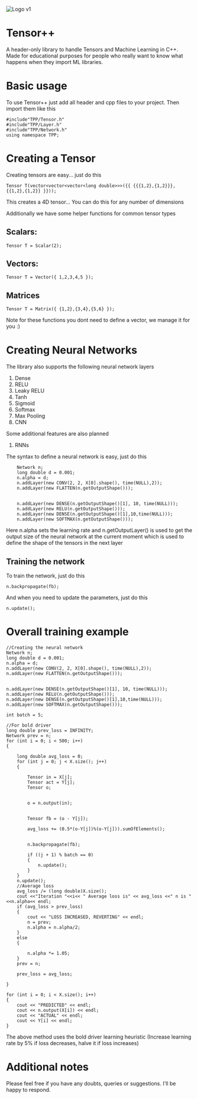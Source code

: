 ![Logo v1](https://github.com/user-attachments/assets/392e5189-151d-4c8a-be3c-b3bca2bd19da)

# Tensor++
A header-only library to handle Tensors and Machine Learning in C++. Made for educational purposes for people who really want to know what happens when they import ML libraries. 


# Basic usage
To use Tensor++ just add all header and cpp files to your project. Then import them like this
```
#include"TPP/Tensor.h"
#include"TPP/Layer.h"
#include"TPP/Network.h"
using namespace TPP;
```

# Creating a Tensor
Creating tensors are easy... just do this
```
Tensor T(vector<vector<vector<long double>>>({{ {{{1,2},{1,2}}},{{1,2},{1,2}} }}));

```
This creates a 4D tensor... You can do this for any number of dimensions

Additionally we have some helper functions for common tensor types
## Scalars:
```
Tensor T = Scalar(2);
```

## Vectors:
```
Tensor T = Vector({ 1,2,3,4,5 });
```

## Matrices
```
Tensor T = Matrix({ {1,2},{3,4},{5,6} });
```

Note for these functions you dont need to define a vector, we manage it for you :)


# Creating Neural Networks
The library also supports the following neural network layers
1) Dense
2) RELU
3) Leaky RELU
4) Tanh
5) Sigmoid
6) Softmax
7) Max Pooling
8) CNN

Some additional features are also planned
1) RNNs


The syntax to define a neural network is easy, just do this
```
	Network n;
	long double d = 0.001;
	n.alpha = d;
	n.addLayer(new CONV(2, 2, X[0].shape(), time(NULL),2));
	n.addLayer(new FLATTEN(n.getOutputShape()));
	
	
	n.addLayer(new DENSE(n.getOutputShape()[1], 10, time(NULL)));
	n.addLayer(new RELU(n.getOutputShape()));
	n.addLayer(new DENSE(n.getOutputShape()[1],10,time(NULL)));
	n.addLayer(new SOFTMAX(n.getOutputShape()));
```

Here n.alpha sets the learning rate and n.getOutputLayer() is used to get the output size of the neural network at the current moment which is used to define the shape of the tensors in the next layer

## Training the network
To train the network, just do this

```
n.backpropagate(fb);
```

And when you need to update the parameters, just do this
```
n.update();
```

# Overall training example
```
//Creating the neural network
Network n;
long double d = 0.001;
n.alpha = d;
n.addLayer(new CONV(2, 2, X[0].shape(), time(NULL),2));
n.addLayer(new FLATTEN(n.getOutputShape()));


n.addLayer(new DENSE(n.getOutputShape()[1], 10, time(NULL)));
n.addLayer(new RELU(n.getOutputShape()));
n.addLayer(new DENSE(n.getOutputShape()[1],10,time(NULL)));
n.addLayer(new SOFTMAX(n.getOutputShape()));

int batch = 5;

//For bold driver
long double prev_loss = INFINITY;
Network prev = n;
for (int i = 0; i < 500; i++) 
{

	long double avg_loss = 0;
	for (int j = 0; j < X.size(); j++) 
	{
		
		Tensor in = X[j];
		Tensor act = Y[j];
		Tensor o;
	
		
		o = n.output(in);
	

		Tensor fb = (o - Y[j]);
		
		avg_loss += (0.5*(o-Y[j])%(o-Y[j])).sumOfElements();
	

		n.backpropagate(fb);

		if ((j + 1) % batch == 0) 
		{
			n.update();
		}
	}
	n.update();
	//Average loss
	avg_loss /= (long double)X.size();
	cout <<"Iteration "<<i<< " Average loss is" << avg_loss <<" n is "<<n.alpha<< endl;
	if (avg_loss > prev_loss) 
	{
		cout << "LOSS INCREASED, REVERTING" << endl;
		n = prev;
		n.alpha = n.alpha/2;
	}
	else 
	{
		
		n.alpha *= 1.05;
	}
	prev = n;

	prev_loss = avg_loss;
	
}

for (int i = 0; i < X.size(); i++) 
{
	cout << "PREDICTED" << endl;
	cout << n.output(X[i]) << endl;
	cout << "ACTUAL" << endl;
	cout << Y[i] << endl;
}

```
The above method uses the bold driver learning heuristic (Increase learning rate by 5% if loss decreases, halve it if loss increases)

# Additional notes
Please feel free if you have any doubts, queries or suggestions. I'll be happy to respond. 
